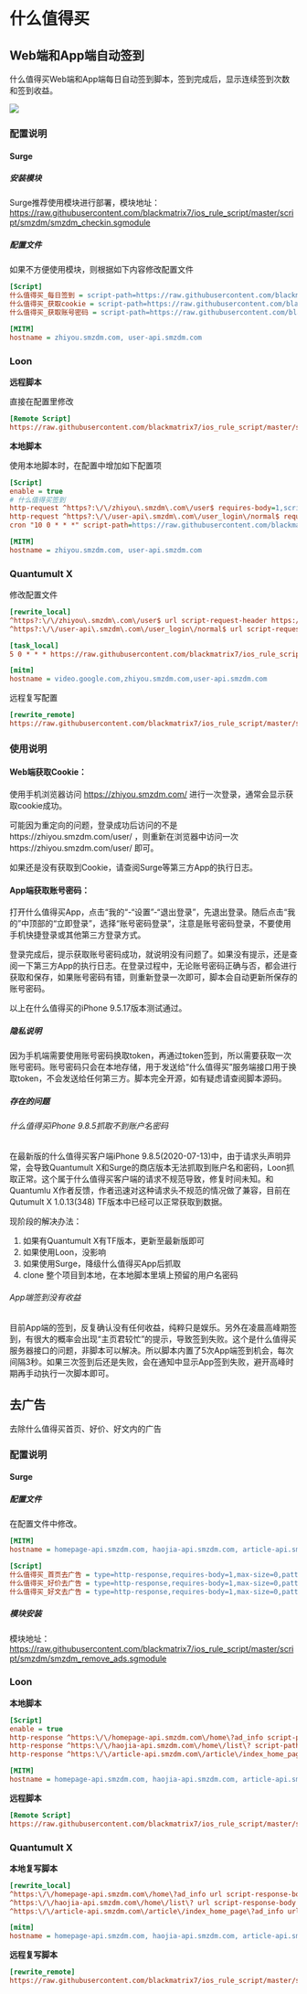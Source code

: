 # 什么值得买

## Web端和App端自动签到

什么值得买Web端和App端每日自动签到脚本，签到完成后，显示连续签到次数和签到收益。

![](https://raw.githubusercontent.com/blackmatrix7/ios_rule_script/master/script/smzdm/images/checkin.jpg)

### 配置说明

#### Surge

##### **安装模块**

Surge推荐使用模块进行部署，模块地址：https://raw.githubusercontent.com/blackmatrix7/ios_rule_script/master/script/smzdm/smzdm_checkin.sgmodule

##### **配置文件**

如果不方便使用模块，则根据如下内容修改配置文件

```ini
[Script]
什么值得买_每日签到 = script-path=https://raw.githubusercontent.com/blackmatrix7/ios_rule_script/master/script/smzdm/smzdm_checkin.js,script-update-interval=0,type=cron,cronexp=10 0 * * *
什么值得买_获取cookie = script-path=https://raw.githubusercontent.com/blackmatrix7/ios_rule_script/master/script/smzdm/smzdm_checkin.js,script-update-interval=0,type=http-request,requires-body=true,pattern=^https?:\/\/zhiyou\.smzdm\.com\/user$
什么值得买_获取账号密码 = script-path=https://raw.githubusercontent.com/blackmatrix7/ios_rule_script/master/script/smzdm/smzdm_checkin.js,script-update-interval=0,type=http-request,requires-body=true,pattern=^https?:\/\/user-api\.smzdm\.com\/user_login\/normal$

[MITM]
hostname = zhiyou.smzdm.com, user-api.smzdm.com
```

### Loon

**远程脚本**

直接在配置里修改

```ini
[Remote Script]
https://raw.githubusercontent.com/blackmatrix7/ios_rule_script/master/script/smzdm/smzdm_checkin.loon, tag=什么值得买_每日签到, enabled=true
```

**本地脚本**

使用本地脚本时，在配置中增加如下配置项

```ini
[Script]
enable = true
# 什么值得买签到
http-request ^https?:\/\/zhiyou\.smzdm\.com\/user$ requires-body=1,script-path=https://raw.githubusercontent.com/blackmatrix7/ios_rule_script/master/script/smzdm/smzdm_checkin.js,tag=什么值得买_获取cookie
http-request ^https?:\/\/user-api\.smzdm\.com\/user_login\/normal$ requires-body=1,script-path=https://raw.githubusercontent.com/blackmatrix7/ios_rule_script/master/script/smzdm/smzdm_checkin.js,tag=什么值得买_获取账号密码
cron "10 0 * * *" script-path=https://raw.githubusercontent.com/blackmatrix7/ios_rule_script/master/script/smzdm/smzdm_checkin.js,tag=什么值得买_每日签到

[MITM]
hostname = zhiyou.smzdm.com, user-api.smzdm.com
```

### Quantumult X

修改配置文件

```ini
[rewrite_local]
^https?:\/\/zhiyou\.smzdm\.com\/user$ url script-request-header https://raw.githubusercontent.com/blackmatrix7/ios_rule_script/master/script/smzdm/smzdm_checkin.js
^https?:\/\/user-api\.smzdm\.com\/user_login\/normal$ url script-request-body https://raw.githubusercontent.com/blackmatrix7/ios_rule_script/master/script/smzdm/smzdm_checkin.js

[task_local]
5 0 * * * https://raw.githubusercontent.com/blackmatrix7/ios_rule_script/master/script/smzdm/smzdm_checkin.js, tag=什么值得买每日签到

[mitm]
hostname = video.google.com,zhiyou.smzdm.com,user-api.smzdm.com
```

远程复写配置

```ini
[rewrite_remote]
https://raw.githubusercontent.com/blackmatrix7/ios_rule_script/master/script/smzdm/smzdm_remove_ads.quanx, tag=什么值得买_去广告, update-interval=86400, opt-parser=false, enabled=true
```

### 使用说明

#### **Web端获取Cookie：**

使用手机浏览器访问 https://zhiyou.smzdm.com/ 进行一次登录，通常会显示获取cookie成功。

可能因为重定向的问题，登录成功后访问的不是https://zhiyou.smzdm.com/user/ ，则重新在浏览器中访问一次https://zhiyou.smzdm.com/user/ 即可。

如果还是没有获取到Cookie，请查阅Surge等第三方App的执行日志。

#### **App端获取账号密码：**

打开什么值得买App，点击“我的“-“设置”-“退出登录”，先退出登录。随后点击“我的”中顶部的“立即登录”，选择“账号密码登录”，注意是账号密码登录，不要使用手机快捷登录或其他第三方登录方式。

登录完成后，提示获取账号密码成功，就说明没有问题了。如果没有提示，还是查阅一下第三方App的执行日志。在登录过程中，无论账号密码正确与否，都会进行获取和保存，如果账号密码有错，则重新登录一次即可，脚本会自动更新所保存的账号密码。

以上在什么值得买的iPhone 9.5.17版本测试通过。

##### 隐私说明

因为手机端需要使用账号密码换取token，再通过token签到，所以需要获取一次账号密码。账号密码只会在本地存储，用于发送给“什么值得买”服务端接口用于换取token，不会发送给任何第三方。脚本完全开源，如有疑虑请查阅脚本源码。

##### 存在的问题

###### 什么值得买iPhone 9.8.5抓取不到账户名密码

在最新版的什么值得买客户端iPhone 9.8.5(2020-07-13)中，由于请求头声明异常，会导致Quantumult X和Surge的商店版本无法抓取到账户名和密码，Loon抓取正常。这个属于什么值得买客户端的请求不规范导致，修复时间未知。和Quantumlu X作者反馈，作者迅速对这种请求头不规范的情况做了兼容，目前在Qutumult X 1.0.13(348) TF版本中已经可以正常获取到数据。

现阶段的解决办法：

1. 如果有Quantumult X有TF版本，更新至最新版即可
2. 如果使用Loon，没影响
3. 如果使用Surge，降级什么值得买App后抓取 
4. clone 整个项目到本地，在本地脚本里填上预留的用户名密码

###### App端签到没有收益

目前App端的签到，反复确认没有任何收益，纯粹只是娱乐。另外在凌晨高峰期签到，有很大的概率会出现“主页君较忙”的提示，导致签到失败。这个是什么值得买服务器接口的问题，非脚本可以解决。所以脚本内置了5次App端签到机会，每次间隔3秒。如果三次签到后还是失败，会在通知中显示App签到失败，避开高峰时期再手动执行一次脚本即可。

## 去广告

去除什么值得买首页、好价、好文内的广告

### 配置说明

#### Surge

##### 配置文件

在配置文件中修改。

```ini
[MITM]
hostname = homepage-api.smzdm.com, haojia-api.smzdm.com, article-api.smzdm.com

[Script]
什么值得买_首页去广告 = type=http-response,requires-body=1,max-size=0,pattern=^https:\/\/homepage-api.smzdm.com\/home\?ad_info,script-path=https://raw.githubusercontent.com/blackmatrix7/ios_rule_script/master/script/smzdm/smzdm_remove_ads.js
什么值得买_好价去广告 = type=http-response,requires-body=1,max-size=0,pattern=^https:\/\/haojia-api.smzdm.com\/home\/list\?,script-path=https://raw.githubusercontent.com/blackmatrix7/ios_rule_script/master/script/smzdm/smzdm_remove_ads.js
什么值得买_好文去广告 = type=http-response,requires-body=1,max-size=0,pattern=^https:\/\/article-api.smzdm.com\/article\/index_home_page\?ad_info,script-path=https://raw.githubusercontent.com/blackmatrix7/ios_rule_script/master/script/smzdm/smzdm_remove_ads.js
```

##### 模块安装

模块地址： https://raw.githubusercontent.com/blackmatrix7/ios_rule_script/master/script/smzdm/smzdm_remove_ads.sgmodule

### Loon

**本地脚本**

```ini
[Script]
enable = true
http-response ^https:\/\/homepage-api.smzdm.com\/home\?ad_info script-path=https://raw.githubusercontent.com/blackmatrix7/ios_rule_script/master/script/smzdm/smzdm_remove_ads.js, requires-body=true, timeout=10, tag=什么值得买_首页去广告
http-response ^https:\/\/haojia-api.smzdm.com\/home\/list\? script-path=https://raw.githubusercontent.com/blackmatrix7/ios_rule_script/master/script/smzdm/smzdm_remove_ads.js, requires-body=true, timeout=10, tag=什么值得买_好价去广告
http-response ^https:\/\/article-api.smzdm.com\/article\/index_home_page\?ad_info script-path=https://raw.githubusercontent.com/blackmatrix7/ios_rule_script/master/script/smzdm/smzdm_remove_ads.js, requires-body=true, timeout=10, tag=什么值得买_好文去广告

[MITM]
hostname = homepage-api.smzdm.com, haojia-api.smzdm.com, article-api.smzdm.com
```

**远程脚本**

```ini
[Remote Script]
https://raw.githubusercontent.com/blackmatrix7/ios_rule_script/master/script/smzdm/smzdm_remove_ads.loon, tag=什么值得买_去广告, enabled=true
```

### Quantumult X

**本地复写脚本**

```ini
[rewrite_local]
^https:\/\/homepage-api.smzdm.com\/home\?ad_info url script-response-body https://raw.githubusercontent.com/blackmatrix7/ios_rule_script/master/script/smzdm/smzdm_remove_ads.js
^https:\/\/haojia-api.smzdm.com\/home\/list\? url script-response-body https://raw.githubusercontent.com/blackmatrix7/ios_rule_script/master/script/smzdm/smzdm_remove_ads.js
^https:\/\/article-api.smzdm.com\/article\/index_home_page\?ad_info url script-response-body https://raw.githubusercontent.com/blackmatrix7/ios_rule_script/master/script/smzdm/smzdm_remove_ads.js

[mitm]
hostname = homepage-api.smzdm.com, haojia-api.smzdm.com, article-api.smzdm.com
```

**远程复写脚本**

```ini
[rewrite_remote]
https://raw.githubusercontent.com/blackmatrix7/ios_rule_script/master/script/smzdm/smzdm_remove_ads.quanx, tag=什么值得买_去广告, update-interval=86400, opt-parser=false, enabled=true
```

